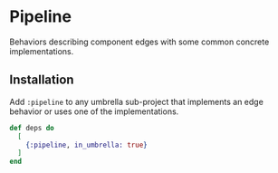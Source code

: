 # Pipeline

Behaviors describing component edges with some common concrete implementations.

## Installation

Add `:pipeline` to any umbrella sub-project that implements an edge behavior or uses one 
of the implementations.

```elixir
def deps do
  [
    {:pipeline, in_umbrella: true}
  ]
end
```

